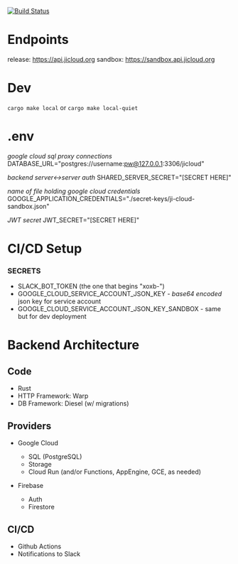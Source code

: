 [![Build Status](https://github.com/jewish-interactive/ji-cloud-api/workflows/Test%2C%20Build%2C%20and%20Deploy/badge.svg)](https://github.com/jewish-interactive/ji-cloud-api/actions)

# Endpoints

release: https://api.jicloud.org
sandbox: https://sandbox.api.jicloud.org

# Dev

`cargo make local` or `cargo make local-quiet`

# .env

_google cloud sql proxy connections_
DATABASE_URL="postgres://username:pw@127.0.0.1:3306/jicloud"

_backend server<->server auth_
SHARED_SERVER_SECRET="[SECRET HERE]"

_name of file holding google cloud credentials_
GOOGLE_APPLICATION_CREDENTIALS="./secret-keys/ji-cloud-sandbox.json"

_JWT secret_
JWT_SECRET="[SECRET HERE]"

# CI/CD Setup

### SECRETS
* SLACK_BOT_TOKEN (the one that begins "xoxb-")
* GOOGLE_CLOUD_SERVICE_ACCOUNT_JSON_KEY - *base64 encoded* json key for service account
* GOOGLE_CLOUD_SERVICE_ACCOUNT_JSON_KEY_SANDBOX - same but for dev deployment


# Backend Architecture

## Code 

* Rust
* HTTP Framework: Warp
* DB Framework: Diesel (w/ migrations)

## Providers

* Google Cloud
  * SQL (PostgreSQL)
  * Storage
  * Cloud Run (and/or Functions, AppEngine, GCE, as needed)

* Firebase
  * Auth
  * Firestore

## CI/CD

* Github Actions
* Notifications to Slack